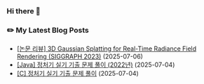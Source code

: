 
### Hi there 👋  

### ✏️ My Latest Blog Posts

<!-- BLOG-START -->
- <a href="https://zoo-tech.tistory.com/46">[논문 리뷰] 3D Gaussian Splatting for Real-Time Radiance Field Rendering (SIGGRAPH 2023)</a> (2025-07-06)
- <a href="https://zoo-tech.tistory.com/45">[Java] 정처기 실기 기출 문제 풀이 (2022년)</a> (2025-07-04)
- <a href="https://zoo-tech.tistory.com/44">[C] 정처기 실기 기출 문제 풀이</a> (2025-07-04)
<!-- BLOG-END -->

